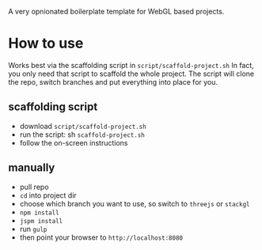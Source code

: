 A very opnionated boilerplate template for WebGL based projects.

# How to use

Works best via the scaffolding script in `script/scaffold-project.sh`
In fact, you only need that script to scaffold the whole project.
The script will clone the repo, switch branches and put everything into place for you.

## scaffolding script

- download `script/scaffold-project.sh`
- run the script: sh `scaffold-project.sh`
- follow the on-screen instructions

## manually

- pull repo
- `cd` into project dir
- choose which branch you want to use, so switch to `threejs` or `stackgl`
- `npm install`
- `jspm install`
- run `gulp`
- then point your browser to `http://localhost:8080`
